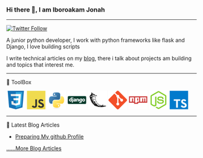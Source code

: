 ### Hi there 👋, I am Iboroakam Jonah

***

[![Twitter Follow](https://img.shields.io/twitter/follow/Iboroakam_Jonah?label=Twitter%20Account&style=for-the-badge)](https://twitter.com/Iboroakam_Jonah)


A junior python developer, I work with python frameworks like flask and Django, I love building scripts

I write technical articles on my [blog](https://iboroakamjonah.hashnode.dev/), there i talk about projects am building and topics that interest me.


***
🧰 ToolBox


<img src="https://github.com/devicons/devicon/blob/master/icons/css3/css3-original.svg" alt="CSS logo" width="50" height="50" />   <img src="https://github.com/devicons/devicon/blob/master/icons/javascript/javascript-original.svg" alt="Javascript logo" width="50" height="50" />   <img src="https://github.com/devicons/devicon/blob/master/icons/python/python-original.svg" alt="Python logo" width="50" height="50" />  <img src="https://github.com/devicons/devicon/blob/master/icons/django/django-original.svg" alt="Django logo" width="50" height="50" /> <img src="https://github.com/devicons/devicon/blob/master/icons/flask/flask-original.svg" alt="Flask logo" width="50" height="50" /> <img src="https://github.com/devicons/devicon/blob/master/icons/git/git-original.svg" alt="git logo" width="50" height="50" /> <img src="https://github.com/devicons/devicon/blob/master/icons/npm/npm-original-wordmark.svg" alt="npm logo" width="50" height="50" />   <img src="https://github.com/devicons/devicon/blob/master/icons/nodejs/nodejs-original.svg" alt="nodeJs logo" width="50" height="50" />  <img src="https://github.com/devicons/devicon/blob/master/icons/typescript/typescript-original.svg" alt="typeScript logo" width="50" height="50" /> 


***


📘 Latest Blog Articles

<!-- BLOG-POST-LIST:START -->
- [Preparing My github Profile](https://iboroakamjonah.hashnode.dev/preparing-my-github-profile)
<!-- BLOG-POST-LIST:END -->

[......More Blog Articles](https://iboroakamjonah.hashnode.dev/)



<!--
**IboroakamJonah/IboroakamJonah** is a ✨ _special_ ✨ repository because its `README.md` (this file) appears on your GitHub profile.

Here are some ideas to get you started:

- 🔭 I’m currently working on ...
- 🌱 I’m currently learning ...
- 👯 I’m looking to collaborate on ...
- 🤔 I’m looking for help with ...
- 💬 Ask me about ...
- 📫 How to reach me: ...
- 😄 Pronouns: ...
- ⚡ Fun fact: ...
-->

